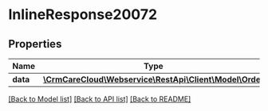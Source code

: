 # InlineResponse20072

## Properties
Name | Type | Description | Notes
------------ | ------------- | ------------- | -------------
**data** | [**\CrmCareCloud\Webservice\RestApi\Client\Model\Order**](Order.md) |  | [optional] 

[[Back to Model list]](../../README.md#documentation-for-models) [[Back to API list]](../../README.md#documentation-for-api-endpoints) [[Back to README]](../../README.md)

